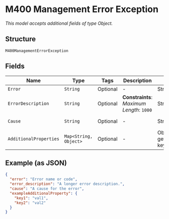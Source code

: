
# M400 Management Error Exception

*This model accepts additional fields of type Object.*

## Structure

`M400ManagementErrorException`

## Fields

| Name | Type | Tags | Description | Getter | Setter |
|  --- | --- | --- | --- | --- | --- |
| `Error` | `String` | Optional | - | String getError() | setError(String error) |
| `ErrorDescription` | `String` | Optional | **Constraints**: *Maximum Length*: `1000` | String getErrorDescription() | setErrorDescription(String errorDescription) |
| `Cause` | `String` | Optional | - | String getCauseField() | setCauseField(String causeField) |
| `AdditionalProperties` | `Map<String, Object>` | Optional | - | Object getAdditionalProperty(String key) | additionalProperty(String key, Object value) |

## Example (as JSON)

```json
{
  "error": "Error name or code",
  "error_description": "A longer error description.",
  "cause": "A cause for the error",
  "exampleAdditionalProperty": {
    "key1": "val1",
    "key2": "val2"
  }
}
```

